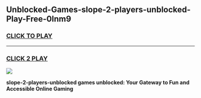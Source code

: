 
## Unblocked-Games-slope-2-players-unblocked-Play-Free-0lnm9
<h3>
<a href="https://premium76.site?title=slope-2-players-unblocked&ref=19M">CLICK TO PLAY</a></h3>
<hr>

<h3>
<a href="https://premium76.site?title=slope-2-players-unblocked&ref=19M">CLICK 2 PLAY</a>
  
</h3>

<a href="https://premium76.site?title=slope-2-players-unblocked&ref=19M"><img src="https://clearcache.store/games.png"></a>


**slope-2-players-unblocked games unblocked: Your Gateway to Fun and Accessible Online Gaming**
